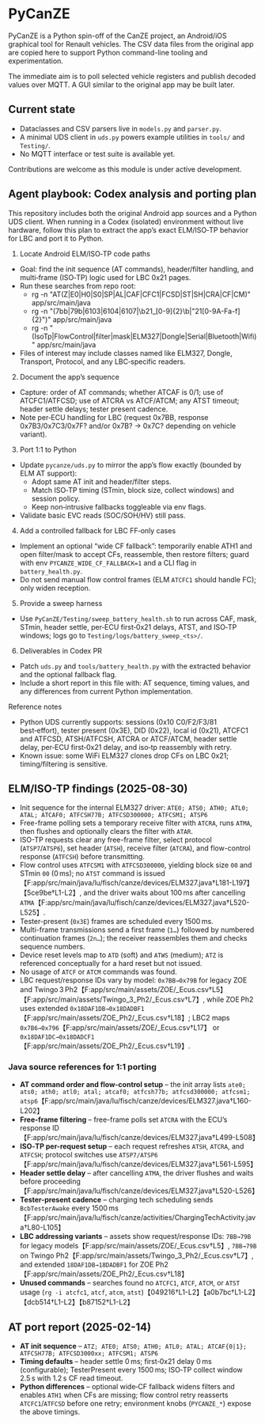# PyCanZE

PyCanZE is a Python spin-off of the CanZE project, an Android/iOS graphical
tool for Renault vehicles. The CSV data files from the original app are copied
here to support Python command-line tooling and experimentation.

The immediate aim is to poll selected vehicle registers and publish decoded
values over MQTT. A GUI similar to the original app may be built later.

## Current state

- Dataclasses and CSV parsers live in `models.py` and `parser.py`.
- A minimal UDS client in `uds.py` powers example utilities in `tools/` and
  `Testing/`.
- No MQTT interface or test suite is available yet.

Contributions are welcome as this module is under active development.


## Agent playbook: Codex analysis and porting plan

This repository includes both the original Android app sources and a Python UDS client. When running in a Codex (isolated) environment without live hardware, follow this plan to extract the app’s exact ELM/ISO‑TP behavior for LBC and port it to Python.

1) Locate Android ELM/ISO‑TP code paths
- Goal: find the init sequence (AT commands), header/filter handling, and multi‑frame (ISO‑TP) logic used for LBC 0x21 pages.
- Run these searches from repo root:
  - rg -n "AT(Z|E0|H0|S0|SP|AL|CAF|CFC1|FCSD|ST|SH|CRA|CF|CM)" app/src/main/java
  - rg -n "(7bb|79b|6103|6104|6107|\\b21_[0-9]{2}\\b|\"21[0-9A-Fa-f]{2}\")" app/src/main/java
  - rg -n "(IsoTp|FlowControl|filter|mask|ELM327|Dongle|Serial|Bluetooth|Wifi)" app/src/main/java
- Files of interest may include classes named like ELM327, Dongle, Transport, Protocol, and any LBC‑specific readers.

2) Document the app’s sequence
- Capture: order of AT commands; whether ATCAF is 0/1; use of ATCFC1/ATFCSD; use of ATCRA vs ATCF/ATCM; any ATST timeout; header settle delays; tester present cadence.
- Note per‑ECU handling for LBC (request 0x7BB, response 0x7B3/0x7C3/0x7F? and/or 0x7B? → 0x7C? depending on vehicle variant).

3) Port 1:1 to Python
- Update `pycanze/uds.py` to mirror the app’s flow exactly (bounded by ELM AT support):
  - Adopt same AT init and header/filter steps.
  - Match ISO‑TP timing (STmin, block size, collect windows) and session policy.
  - Keep non‑intrusive fallbacks toggleable via env flags.
- Validate basic EVC reads (SOC/SOH/HV) still pass.

4) Add a controlled fallback for LBC FF‑only cases
- Implement an optional “wide CF fallback”: temporarily enable ATH1 and open filter/mask to accept CFs, reassemble, then restore filters; guard with env `PYCANZE_WIDE_CF_FALLBACK=1` and a CLI flag in `battery_health.py`.
- Do not send manual flow control frames (ELM `ATCFC1` should handle FC); only widen reception.

5) Provide a sweep harness
- Use `PyCanZE/Testing/sweep_battery_health.sh` to run across CAF, mask, STmin, header settle, per‑ECU first‑0x21 delays, ATST, and ISO‑TP windows; logs go to `Testing/logs/battery_sweep_<ts>/`.

6) Deliverables in Codex PR
- Patch `uds.py` and `tools/battery_health.py` with the extracted behavior and the optional fallback flag.
- Include a short report in this file with: AT sequence, timing values, and any differences from current Python implementation.

Reference notes
- Python UDS currently supports: sessions (0x10 C0/F2/F3/81 best‑effort), tester present (0x3E), DID (0x22), local id (0x21), ATCFC1 and ATFCSD, ATSH/ATFCSH, ATCRA or ATCF/ATCM, header settle delay, per‑ECU first‑0x21 delay, and iso‑tp reassembly with retry.
- Known issue: some WiFi ELM327 clones drop CFs on LBC 0x21; timing/filtering is sensitive.


## ELM/ISO-TP findings (2025-08-30)

- Init sequence for the internal ELM327 driver:
  `ATE0; ATS0; ATH0; ATL0; ATAL; ATCAF0; ATFCSH77B; ATFCSD300000; ATFCSM1; ATSP6`
- Free-frame polling sets a temporary receive filter with `ATCRA`, runs `ATMA`, then flushes and optionally clears the filter with `ATAR`.
- ISO-TP requests clear any free-frame filter, select protocol (`ATSP7`/`ATSP6`), set header (`ATSH`), receive filter (`ATCRA`), and flow-control response (`ATFCSH`) before transmitting.
- Flow control uses `ATFCSM1` with `ATFCSD300000`, yielding block size `00` and STmin `00` (0 ms); no `ATST` command is issued【F:app/src/main/java/lu/fisch/canze/devices/ELM327.java†L181-L197】【5ce9be†L1-L2】, and the driver waits about 100 ms after cancelling `ATMA`【F:app/src/main/java/lu/fisch/canze/devices/ELM327.java†L520-L525】.
- Tester-present (`0x3E`) frames are scheduled every 1500 ms.
- Multi-frame transmissions send a first frame (`1…`) followed by numbered continuation frames (`2n…`); the receiver reassembles them and checks sequence numbers.
- Device reset levels map to `ATD` (soft) and `ATWS` (medium); `ATZ` is referenced conceptually for a hard reset but not issued.
- No usage of `ATCF` or `ATCM` commands was found.
- LBC request/response IDs vary by model: `0x7BB→0x79B` for legacy ZOE and Twingo 3 Ph2【F:app/src/main/assets/ZOE/_Ecus.csv†L5】【F:app/src/main/assets/Twingo_3_Ph2/_Ecus.csv†L7】, while ZOE Ph2 uses extended `0x18DAF1DB→0x18DADBF1`【F:app/src/main/assets/ZOE_Ph2/_Ecus.csv†L18】; LBC2 maps `0x7B6→0x796`【F:app/src/main/assets/ZOE/_Ecus.csv†L17】 or `0x18DAF1DC→0x18DADCF1`【F:app/src/main/assets/ZOE_Ph2/_Ecus.csv†L19】.

### Java source references for 1:1 porting

- **AT command order and flow-control setup** – the init array lists `ate0; ats0; ath0; atl0; atal; atcaf0; atfcsh77b; atfcsd300000; atfcsm1; atsp6`【F:app/src/main/java/lu/fisch/canze/devices/ELM327.java†L160-L202】
- **Free-frame filtering** – free-frame polls set `ATCRA` with the ECU’s response ID【F:app/src/main/java/lu/fisch/canze/devices/ELM327.java†L499-L508】
- **ISO‑TP per-request setup** – each request refreshes `ATSH`, `ATCRA`, and `ATFCSH`; protocol switches use `ATSP7/ATSP6`【F:app/src/main/java/lu/fisch/canze/devices/ELM327.java†L561-L595】
- **Header settle delay** – after cancelling `ATMA`, the driver flushes and waits before proceeding【F:app/src/main/java/lu/fisch/canze/devices/ELM327.java†L520-L526】
- **Tester-present cadence** – charging tech scheduling sends `BcbTesterAwake` every 1500 ms【F:app/src/main/java/lu/fisch/canze/activities/ChargingTechActivity.java†L80-L105】
- **LBC addressing variants** – assets show request/response IDs: `7BB→79B` for legacy models【F:app/src/main/assets/ZOE/_Ecus.csv†L5】, `7BB→79B` on Twingo Ph2【F:app/src/main/assets/Twingo_3_Ph2/_Ecus.csv†L7】, and extended `18DAF1DB→18DADBF1` for ZOE Ph2【F:app/src/main/assets/ZOE_Ph2/_Ecus.csv†L18】
- **Unused commands** – searches found no `ATCFC1`, `ATCF`, `ATCM`, or `ATST` usage (`rg -i atcfc1`, `atcf`, `atcm`, `atst`)【049216†L1-L2】【a0b7bc†L1-L2】【dcb514†L1-L2】【b87152†L1-L2】

## AT port report (2025-02-14)

- **AT init sequence** – `ATZ; ATE0; ATS0; ATH0; ATL0; ATAL; ATCAF{0|1}; ATFCSH77B; ATFCSD3000xx; ATFCSM1; ATSP6`
- **Timing defaults** – header settle 0 ms; first‑0x21 delay 0 ms (configurable); TesterPresent every 1500 ms; ISO‑TP collect window 2.5 s with 1.2 s CF read timeout.
- **Python differences** – optional wide‑CF fallback widens filters and enables `ATH1` when CFs are missing; flow control retry reasserts `ATCFC1`/`ATFCSD` before one retry; environment knobs (`PYCANZE_*`) expose the above timings.
